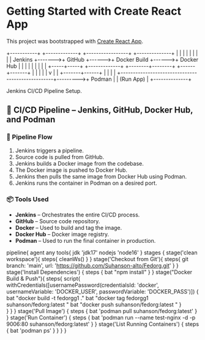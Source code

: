 # Getting Started with Create React App

This project was bootstrapped with [Create React App](https://github.com/facebook/create-react-app).

+-----------+        +-------------+       +-----------------+       +--------------+
|           |        |             |       |                 |       |              |
|  Jenkins  +------->+   GitHub    +------>+   Docker Build  +------>+  Docker Hub  |
|           |        |             |       |                 |       |              |
+-----+-----+        +-------------+       +--------+--------+       +------+-------+
      |                                                  |                  |
      |                                                  |                  v
      |                                                  |          +-------+------+
      |                                                  |          |              |
      +--------------------------------------------------+--------->+   Podman     |
                                                                     |  (Run App)   |
                                                                     +--------------+





Jenkins CI/CD Pipeline Setup.

## 🚀 CI/CD Pipeline – Jenkins, GitHub, Docker Hub, and Podman

### 🔄 Pipeline Flow

1. Jenkins triggers a pipeline.
2. Source code is pulled from GitHub.
3. Jenkins builds a Docker image from the codebase.
4. The Docker image is pushed to Docker Hub.
5. Jenkins then pulls the same image from Docker Hub using Podman.
6. Jenkins runs the container in Podman on a desired port.

### 📦 Tools Used

- **Jenkins** – Orchestrates the entire CI/CD process.
- **GitHub** – Source code repository.
- **Docker** – Used to build and tag the image.
- **Docker Hub** – Docker image registry.
- **Podman** – Used to run the final container in production.






pipeline{
    agent any
    tools{
        jdk 'jdk17'
        nodejs 'node16'
    }
    stages {
        stage('clean workspace'){
            steps{
                cleanWs()
            }
        }
        stage('Checkout from Git'){
            steps{
                git branch: 'main', url: 'https://github.com/Suhanson-alto/Fedorg.git'
            }
        }
        stage('Install Dependencies') {
            steps {
                bat "npm install"
            }
        }
        stage("Docker Build & Push"){
            steps{
                script{
                   withCredentials([usernamePassword(credentialsId: 'docker', usernameVariable: 'DOCKER_USER', passwordVariable: 'DOCKER_PASS')]) {   
                       bat "docker build -t fedorgg1 ."
                       bat "docker tag fedorgg1 suhanson/fedorg:latest "
                       bat "docker push suhanson/fedorg:latest "
                    }   
                }
            }
        }
	    stage('Pull Image') {
      	    steps {
        	bat 'podman pull suhanson/fedorg:latest'
      		}
    	}
    	stage('Run Container') {
      	    steps {
        	bat 'podman run --name test-nginx -d -p 9006:80 suhanson/fedorg:latest'
      		}
    	}
    	stage('List Running Containers') {
      	    steps {
        	bat 'podman ps'
      		}
    	}
    }
}
